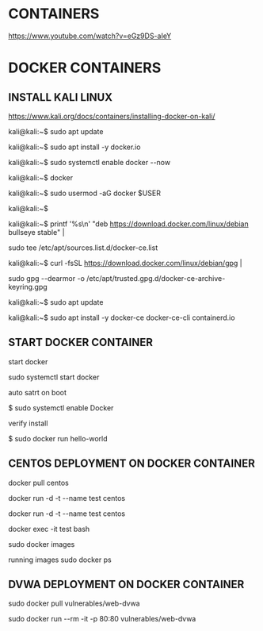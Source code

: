 # CONTAINERS
https://www.youtube.com/watch?v=eGz9DS-aIeY

# DOCKER CONTAINERS 

## INSTALL KALI LINUX

https://www.kali.org/docs/containers/installing-docker-on-kali/

kali@kali:~$ sudo apt update

kali@kali:~$ sudo apt install -y docker.io

kali@kali:~$ sudo systemctl enable docker --now

kali@kali:~$ docker

kali@kali:~$ sudo usermod -aG docker $USER

kali@kali:~$

kali@kali:~$ printf '%s\n' "deb https://download.docker.com/linux/debian bullseye stable" |

sudo tee /etc/apt/sources.list.d/docker-ce.list
  
kali@kali:~$ curl -fsSL https://download.docker.com/linux/debian/gpg |

sudo gpg --dearmor -o /etc/apt/trusted.gpg.d/docker-ce-archive-keyring.gpg
  
kali@kali:~$ sudo apt update

kali@kali:~$ sudo apt install -y docker-ce docker-ce-cli containerd.io

## START DOCKER CONTAINER

start docker

sudo systemctl start docker

auto satrt on boot

$ sudo systemctl enable Docker

verify install

$ sudo docker run hello-world

## CENTOS DEPLOYMENT ON DOCKER CONTAINER

docker pull centos

docker run -d -t --name test centos

docker run -d -t --name test centos

docker exec -it test bash


sudo docker images

running images
sudo docker ps

## DVWA DEPLOYMENT ON DOCKER CONTAINER

sudo docker pull vulnerables/web-dvwa

sudo docker run --rm -it -p 80:80 vulnerables/web-dvwa



